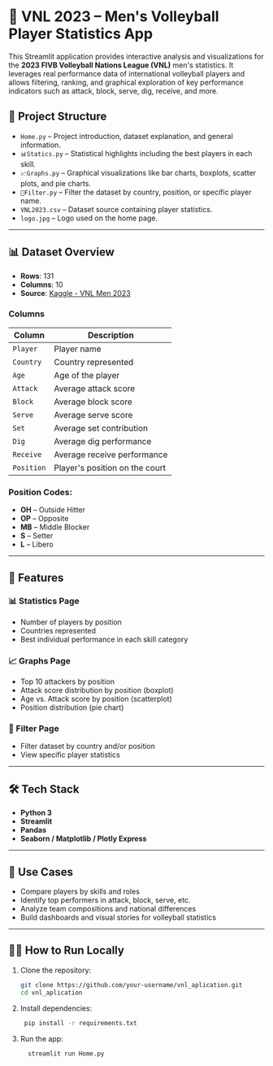 # 🏐 VNL 2023 – Men's Volleyball Player Statistics App

This Streamlit application provides interactive analysis and visualizations for the **2023 FIVB Volleyball Nations League (VNL)** men's statistics. It leverages real performance data of international volleyball players and allows filtering, ranking, and graphical exploration of key performance indicators such as attack, block, serve, dig, receive, and more.

## 📂 Project Structure

- `Home.py` – Project introduction, dataset explanation, and general information.
- `📊Statics.py` – Statistical highlights including the best players in each skill.
- `📈Graphs.py` – Graphical visualizations like bar charts, boxplots, scatter plots, and pie charts.
- `🔎Filter.py` – Filter the dataset by country, position, or specific player name.
- `VNL2023.csv` – Dataset source containing player statistics.
- `logo.jpg` – Logo used on the home page.

---

## 📊 Dataset Overview

- **Rows**: 131  
- **Columns**: 10  
- **Source**: [Kaggle - VNL Men 2023](https://www.kaggle.com/datasets/yeganehbavafa/vnl-men-2023)

### Columns

| Column     | Description |
|------------|-------------|
| `Player`   | Player name |
| `Country`  | Country represented |
| `Age`      | Age of the player |
| `Attack`   | Average attack score |
| `Block`    | Average block score |
| `Serve`    | Average serve score |
| `Set`      | Average set contribution |
| `Dig`      | Average dig performance |
| `Receive`  | Average receive performance |
| `Position` | Player's position on the court |

### Position Codes:
- **OH** – Outside Hitter  
- **OP** – Opposite  
- **MB** – Middle Blocker  
- **S** – Setter  
- **L** – Libero  

---

## 🚀 Features

### 📊 Statistics Page
- Number of players by position
- Countries represented
- Best individual performance in each skill category

### 📈 Graphs Page
- Top 10 attackers by position
- Attack score distribution by position (boxplot)
- Age vs. Attack score by position (scatterplot)
- Position distribution (pie chart)

### 🔎 Filter Page
- Filter dataset by country and/or position
- View specific player statistics

---

## 🛠️ Tech Stack

- **Python 3**
- **Streamlit**
- **Pandas**
- **Seaborn / Matplotlib / Plotly Express**

---

## 🎯 Use Cases

- Compare players by skills and roles
- Identify top performers in attack, block, serve, etc.
- Analyze team compositions and national differences
- Build dashboards and visual stories for volleyball statistics

---

## 🧑‍💻 How to Run Locally

1. Clone the repository:
   ``` bash
   git clone https://github.com/your-username/vnl_aplication.git
   cd vnl_aplication
   ```
2. Install dependencies:
   ``` bash
    pip install -r requirements.txt
   ```
3. Run the app:
    ``` bash
      streamlit run Home.py
    ```

